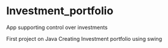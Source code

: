 # Investment_portfolio
App supporting control over investments

First project on Java
Creating Investment portfolio using swing
